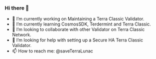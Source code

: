 ### Hi there 👋


- 🔭 I’m currently working on Maintaining a Terra Classic Validator.
- 🌱 I’m currently learning CosmosSDK, Terdermint and Terra Classic.
- 👯 I’m looking to collaborate with other Validator on Terra Classic Network.
- 🤔 I’m looking for help with setting up a Secure HA Terra Classic Validator.
- 📫 How to reach me: @saveTerraLunac
<!--
- 💬 Ask me about ...
- 😄 Pronouns: ...
- ⚡ Fun fact: ...
-->
